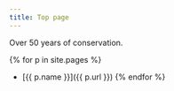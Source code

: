 ```yaml
---
title: Top page
---
```


Over 50 years of conservation.

{% for p in site.pages %}
 * [{{ p.name }}]({{ p.url }})
{% endfor %}
